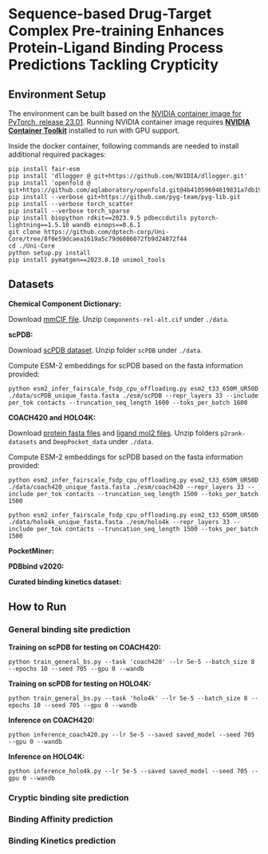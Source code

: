 # Sequence-based Drug-Target Complex Pre-training Enhances Protein-Ligand Binding Process Predictions Tackling Crypticity

## Environment Setup
The environment can be built based on the [NVIDIA container image for PyTorch, release 23.01](https://docs.nvidia.com/deeplearning/frameworks/pytorch-release-notes/rel-23-01.html). Running NVIDIA container image requires **[NVIDIA Container Toolkit](https://github.com/NVIDIA/nvidia-container-toolkit)** installed to run with GPU support.

Inside the docker container, following commands are needed to install additional required packages:
```
pip install fair-esm
pip install 'dllogger @ git+https://github.com/NVIDIA/dllogger.git'
pip install 'openfold @ git+https://github.com/aqlaboratory/openfold.git@4b41059694619831a7db195b7e0988fc4ff3a307'
pip install --verbose git+https://github.com/pyg-team/pyg-lib.git
pip install --verbose torch_scatter
pip install --verbose torch_sparse
pip install biopython rdkit==2023.9.5 pdbeccdutils pytorch-lightning==1.5.10 wandb einops==0.6.1
git clone https://github.com/dptech-corp/Uni-Core/tree/8f0e59dcaea1619a5c79d6086072fb9d24872f44
cd ./Uni-Core
python setup.py install
pip install pymatgen==2023.8.10 unimol_tools
```

## Datasets

**Chemical Component Dictionary:**

Download [mmCIF file](https://files.wwpdb.org/pub/pdb/data/monomers/components.cif.gz). Unzip `Components-rel-alt.cif` under `./data`.

**scPDB:**

Download [scPDB dataset](http://bioinfo-pharma.u-strasbg.fr/scPDB/). Unzip folder `scPDB` under `./data`.

Compute ESM-2 embeddings for scPDB based on the fasta information provided:

    python esm2_infer_fairscale_fsdp_cpu_offloading.py esm2_t33_650M_UR50D ./data/scPDB_unique_fasta.fasta ./esm/scPDB --repr_layers 33 --include per_tok contacts --truncation_seq_length 1600 --toks_per_batch 1600

**COACH420 and HOLO4K:**

Download [protein fasta files](https://github.com/rdk/p2rank-datasets) and [ligand mol2 files](https://iiitaphyd-my.sharepoint.com/:f:/g/personal/rishal_aggarwal_alumni_iiit_ac_in/EoJSrvuiKPlAluOJLjTzfpcBT2fVRdq8Sr4BMmil0_tvHw?e=kXUss4). Unzip folders `p2rank-datasets` and `DeepPocket_data` under `./data`.

Compute ESM-2 embeddings for scPDB based on the fasta information provided:

    python esm2_infer_fairscale_fsdp_cpu_offloading.py esm2_t33_650M_UR50D ./data/coach420_unique_fasta.fasta ./esm/coach420 --repr_layers 33 --include per_tok contacts --truncation_seq_length 1500 --toks_per_batch 1500

    python esm2_infer_fairscale_fsdp_cpu_offloading.py esm2_t33_650M_UR50D ./data/holo4k_unique_fasta.fasta ./esm/holo4k --repr_layers 33 --include per_tok contacts --truncation_seq_length 1500 --toks_per_batch 1500

**PocketMiner:**

**PDBbind v2020:**

**Curated binding kinetics dataset:**

## How to Run

### General binding site prediction

**Training on scPDB for testing on COACH420:**

    python train_general_bs.py --task 'coach420' --lr 5e-5 --batch_size 8 --epochs 10 --seed 705 --gpu 0 --wandb

**Training on scPDB for testing on HOLO4K:**

    python train_general_bs.py --task 'holo4k' --lr 5e-5 --batch_size 8 --epochs 10 --seed 705 --gpu 0 --wandb

**Inference on COACH420:**

    python inference_coach420.py --lr 5e-5 --saved saved_model --seed 705 --gpu 0 --wandb

**Inference on HOLO4K:**

    python inference_holo4k.py --lr 5e-5 --saved saved_model --seed 705 --gpu 0 --wandb

### Cryptic binding site prediction

### Binding Affinity prediction

### Binding Kinetics prediction